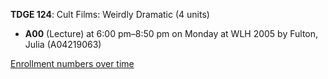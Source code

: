 **TDGE 124**: Cult Films: Weirdly Dramatic (4 units)

- **A00** (Lecture) at 6:00 pm–8:50 pm on Monday at WLH 2005 by Fulton, Julia (A04219063)

[Enrollment numbers over time](./TDGE124.tsv)
